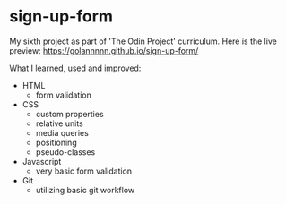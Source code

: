 # sign-up-form
My sixth project as part of 'The Odin Project' curriculum. 
Here is the live preview: https://golannnnn.github.io/sign-up-form/

What I learned, used and improved:
- HTML
  - form validation
- CSS
  - custom properties
  - relative units
  - media queries
  - positioning
  - pseudo-classes
- Javascript
  - very basic form validation
- Git
  - utilizing basic git workflow
